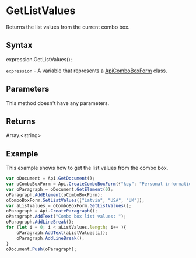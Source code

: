 # GetListValues

Returns the list values from the current combo box.

## Syntax

expression.GetListValues();

`expression` - A variable that represents a [ApiComboBoxForm](../ApiComboBoxForm.md) class.

## Parameters

This method doesn't have any parameters.

## Returns

Array.&lt;string&gt;

## Example

This example shows how to get the list values from the combo box.

```javascript
var oDocument = Api.GetDocument();
var oComboBoxForm = Api.CreateComboBoxForm({"key": "Personal information", "tip": "Choose your country", "required": true, "placeholder": "Country", "editable": false, "autoFit": false});
var oParagraph = oDocument.GetElement(0);
oParagraph.AddElement(oComboBoxForm);
oComboBoxForm.SetListValues(["Latvia", "USA", "UK"]);
var aListValues = oComboBoxForm.GetListValues();
oParagraph = Api.CreateParagraph();
oParagraph.AddText("Combo box list values: ");
oParagraph.AddLineBreak();
for (let i = 0; i < aListValues.length; i++ ){
	oParagraph.AddText(aListValues[i]);
	oParagraph.AddLineBreak();
}
oDocument.Push(oParagraph);
```
